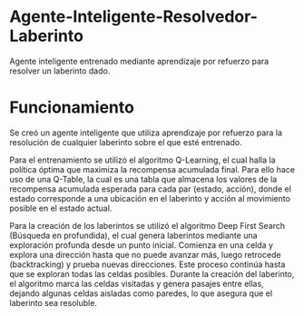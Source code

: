 # Agente-Inteligente-Resolvedor-Laberinto
Agente inteligente entrenado mediante aprendizaje por refuerzo para resolver un laberinto dado.

# Funcionamiento
Se creó un agente inteligente que utiliza aprendizaje por refuerzo para la resolución de cualquier laberinto sobre el que esté entrenado.

Para el entrenamiento se utilizó el algoritmo Q-Learning, el cual halla la política óptima que maximiza la recompensa acumulada final. Para ello hace uso de una Q-Table, la cual es una tabla que almacena los valores de la recompensa acumulada esperada para cada par (estado, acción), donde el estado corresponde a una ubicación en el laberinto y acción al movimiento posible en el estado actual.

Para la creación de los laberintos se utilizó el algoritmo Deep First Search (Búsqueda en profundida), el cual genera laberintos mediante una exploración profunda desde un punto inicial. Comienza en una celda y explora una dirección hasta que no puede avanzar más, luego retrocede (backtracking) y prueba nuevas direcciones. Este proceso continúa hasta que se exploran todas las celdas posibles. Durante la creación del laberinto, el algoritmo marca las celdas visitadas y genera pasajes entre ellas, dejando algunas celdas aisladas como paredes, lo que asegura que el laberinto sea resoluble.

